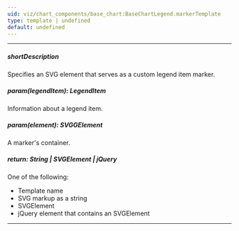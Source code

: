 ```yaml
---
uid: viz/chart_components/base_chart:BaseChartLegend.markerTemplate
type: template | undefined
default: undefined
---
```

---
##### shortDescription
Specifies an SVG element that serves as a custom legend item marker.

##### param(legendItem): LegendItem
Information about a legend item.

##### param(element): SVGGElement
A marker's container.

##### return: String | SVGElement | jQuery
One of the following:

- Template name
- SVG markup as a string
- SVGElement
- jQuery element that contains an SVGElement

---
